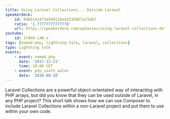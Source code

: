 ```yaml
---
title: Using Laravel Collections... Outside Laravel
speakerdeck:
    id: 8d6b142473e549119a42535067a23a62
    ratio: '1.77777777777778'
    url: https://speakerdeck.com/opdavies/using-laravel-collections-dot-dot-dot-outside-laravel-php-south-wales-august-2018
youtube:
    id: 1l0kO-iaN_o
tags: [nomad-php, lightning-talk, laravel, collections]
type: Lightning talk
events:
    - event: nomad_php
      date: '2017-12-21'
      time: 19:00 CET
    - event: php_south_wales
      date: '2018-08-28'
---
```

Laravel Collections are a powerful object-orientated way of interacting with PHP arrays, but did you know that they can be used outside of Laravel, in any PHP project? This short talk shows how we can use Composer to include Laravel Collections within a non-Laravel project and put them to use within your own code.
